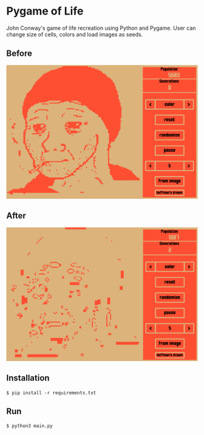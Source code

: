 # Pygame of Life
John Conway's game of life recreation using Python and Pygame. User can change size of cells, colors and load images as seeds.

## Before
![Picture not available](/assets/screenshots/pic1.png?raw=true "Optional Title")

## After
![Picture not available](/assets/screenshots/pic2.png?raw=true "Optional Title")


## Installation
```shell
$ pip install -r requirements.txt
```

## Run
```
$ python3 main.py
```
